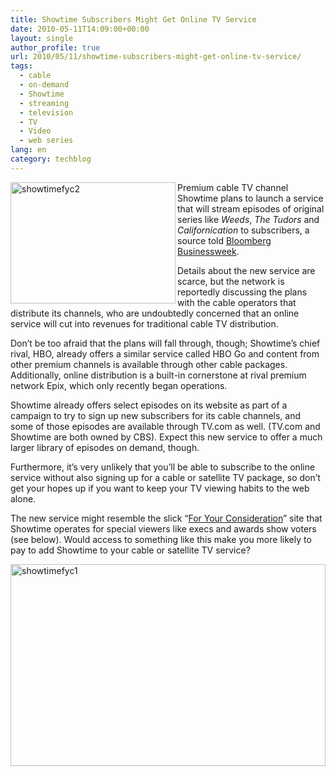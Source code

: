 ```yaml
---
title: Showtime Subscribers Might Get Online TV Service
date: 2010-05-11T14:09:00+00:00
layout: single
author_profile: true
url: 2010/05/11/showtime-subscribers-might-get-online-tv-service/
tags:
  - cable
  - on-demand
  - Showtime
  - streaming
  - television
  - TV
  - Video
  - web series
lang: en
category: techblog
---
```

[<img title="showtimefyc2" border="0" alt="showtimefyc2" align="left" src="http://lh6.ggpht.com/_vaUVXcmC3OI/S-leAqNy0pI/AAAAAAAACHw/yXEOqV1VLjQ/showtimefyc2_thumb%5B1%5D.jpg?imgmax=800" width="264" height="194" />](http://lh6.ggpht.com/_vaUVXcmC3OI/S-ld-rkCxVI/AAAAAAAACHs/B8QEeR8Pfpg/s1600-h/showtimefyc2%5B3%5D.jpg) Premium cable TV channel Showtime plans to launch a service that will stream episodes of original series like _Weeds_, _The Tudors_ and _Californication_ to subscribers, a source told [Bloomberg Businessweek](http://www.businessweek.com/news/2010-05-10/cbs-s-showtime-said-to-test-putting-shows-online-update1-.html). 

Details about the new service are scarce, but the network is reportedly discussing the plans with the cable operators that distribute its channels, who are undoubtedly concerned that an online service will cut into revenues for traditional cable TV distribution. 

Don’t be too afraid that the plans will fall through, though; Showtime’s chief rival, HBO, already offers a similar service called HBO Go and content from other premium channels is available through other cable packages. Additionally, online distribution is a built-in cornerstone at rival premium network Epix, which only recently began operations. 

Showtime already offers select episodes on its website as part of a campaign to try to sign up new subscribers for its cable channels, and some of those episodes are available through TV.com as well. (TV.com and Showtime are both owned by CBS). Expect this new service to offer a much larger library of episodes on demand, though. 

Furthermore, it’s very unlikely that you’ll be able to subscribe to the online service without also signing up for a cable or satellite TV package, so don’t get your hopes up if you want to keep your TV viewing habits to the web alone. 

The new service might resemble the slick “[For Your Consideration](http://www.sho.com/site/foryourconsideration/home.do)” site that Showtime operates for special viewers like execs and awards show voters (see below). Would access to something like this make you more likely to pay to add Showtime to your cable or satellite TV service? 

[<img title="showtimefyc1" border="0" alt="showtimefyc1" src="http://lh3.ggpht.com/_vaUVXcmC3OI/S-leFsC7W3I/AAAAAAAACH4/_OiOSXmlLBs/showtimefyc1_thumb%5B2%5D.jpg?imgmax=800" width="504" height="323" />](http://lh5.ggpht.com/_vaUVXcmC3OI/S-leCzdsVPI/AAAAAAAACH0/dcWey4IRC3Y/s1600-h/showtimefyc1%5B4%5D.jpg)